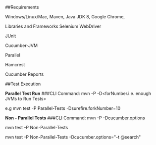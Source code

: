 ##Requirements

Windows/Linux/Mac,
Maven,
Java JDK 8,
Google Chrome,

Libraries and Frameworks
Selenium WebDriver
 
JUnit

Cucumber-JVM

Parallel

Hamcrest

Cucumber Reports


##Test Execution

**Parallel Test Run**
###CLI Command: 
mvn <goal> -P <profile> -D<forNumber.i.e. enough JVMs to Run Tests>

e.g mvn test -P Parallel-Tests -Dsurefire.forkNumber=10


**Non - Parallel Tests**
###CLI Command:
mvn <goal> -P <profile> -Dcucumber.options<optional for specific tags>

mvn test -P Non-Parallel-Tests

mvn test -P Non-Parallel-Tests -Dcucumber.options="-t @search"
